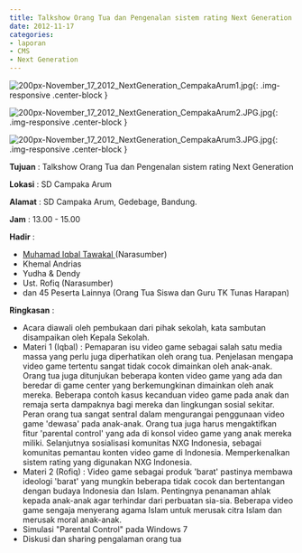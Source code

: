 ```yaml
---
title: Talkshow Orang Tua dan Pengenalan sistem rating Next Generation
date: 2012-11-17
categories:
- laporan
- CMS
- Next Generation
---
```


![200px-November_17_2012_NextGeneration_CempakaArum1.jpg](/uploads/200px-November_17_2012_NextGeneration_CempakaArum1.jpg){: .img-responsive .center-block }

![200px-November_17_2012_NextGeneration_CempakaArum2.JPG.jpg](/uploads/200px-November_17_2012_NextGeneration_CempakaArum2.JPG.jpg){: .img-responsive .center-block }

![200px-November_17_2012_NextGeneration_CempakaArum3.JPG.jpg](/uploads/200px-November_17_2012_NextGeneration_CempakaArum3.JPG.jpg){: .img-responsive .center-block }


**Tujuan** : Talkshow Orang Tua dan Pengenalan sistem rating Next Generation

**Lokasi** : SD Campaka Arum 

**Alamat** : SD Campaka Arum, Gedebage, Bandung. 

**Jam** : 13.00 - 15.00 

**Hadir** :
* [Muhamad Iqbal Tawakal ](http://wiki.ciptamedia.org/wiki/Muhamad_Iqbal_Tawakal) (Narasumber)
* Khemal Andrias
* Yudha & Dendy
* Ust. Rofiq (Narasumber)
* dan 45 Peserta Lainnya (Orang Tua Siswa dan Guru TK Tunas Harapan)

**Ringkasan** :
* Acara diawali oleh pembukaan dari pihak sekolah, kata sambutan disampaikan oleh Kepala Sekolah.
* Materi 1 (Iqbal) : Pemaparan isu video game sebagai salah satu media massa yang perlu juga diperhatikan oleh orang tua. Penjelasan mengapa video game tertentu sangat tidak cocok dimainkan oleh anak-anak. Orang tua juga ditunjukan beberapa konten video game yang ada dan beredar di game center yang berkemungkinan dimainkan oleh anak mereka. Beberapa contoh kasus kecanduan video game pada anak dan remaja serta dampaknya bagi mereka dan lingkungan sosial sekitar. Peran orang tua sangat sentral dalam mengurangai penggunaan video game 'dewasa' pada anak-anak. Orang tua juga harus mengaktifkan fitur 'parental control' yang ada di konsol video game yang anak mereka miliki. Selanjutnya sosialisasi komunitas NXG Indonesia, sebagai komunitas pemantau konten video game di Indonesia. Memperkenalkan sistem rating yang digunakan NXG Indonesia.
* Materi 2 (Rofiq) : Video game sebagai produk 'barat' pastinya membawa ideologi 'barat' yang mungkin beberapa tidak cocok dan bertentangan dengan budaya Indonesia dan Islam. Pentingnya penanaman ahlak kepada anak-anak agar terhindar dari perbuatan sia-sia. Beberapa video game sengaja menyerang agama Islam untuk merusak citra Islam dan merusak moral anak-anak. 
* Simulasi "Parental Control" pada Windows 7
* Diskusi dan sharing pengalaman orang tua
